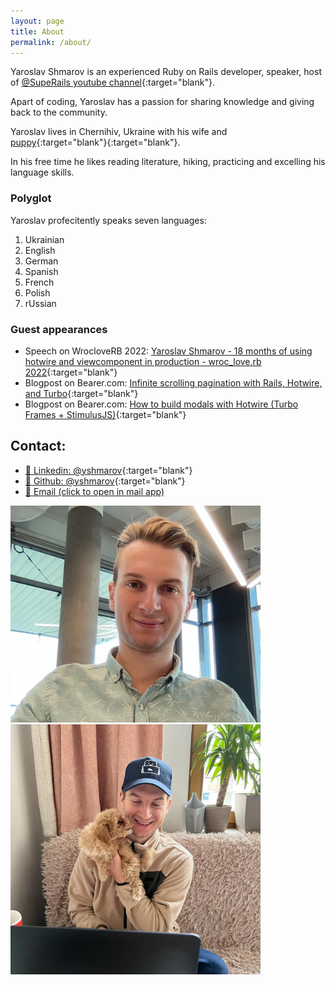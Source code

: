 ```yaml
---
layout: page
title: About
permalink: /about/
---
```


Yaroslav Shmarov is an experienced Ruby on Rails developer, speaker, host of [@SupeRails youtube channel](https://www.youtube.com/@SupeRails){:target="blank"}.

Apart of coding, Yaroslav has a passion for sharing knowledge and giving back to the community.

Yaroslav lives in Chernihiv, Ukraine with his wife and [puppy](https://www.instagram.com/maltipoo_land/){:target="blank"}{:target="blank"}.

In his free time he likes reading literature, hiking, practicing and excelling his language skills. 
### Polyglot

Yaroslav profecitently speaks seven languages:
1. Ukrainian
2. English
3. German
4. Spanish
5. French
6. Polish
7. rUssian

### Guest appearances

* Speech on WrocloveRB 2022: [Yaroslav Shmarov - 18 months of using hotwire and viewcomponent in production - wroc_love.rb 2022](https://www.youtube.com/watch?v=9-btmed9CMw){:target="blank"}
* Blogpost on Bearer.com: [Infinite scrolling pagination with Rails, Hotwire, and Turbo](https://www.bearer.com/blog/infinite-scrolling-pagination-hotwire){:target="blank"}
* Blogpost on Bearer.com: [How to build modals with Hotwire (Turbo Frames + StimulusJS)](https://www.bearer.com/blog/how-to-build-modals-with-hotwire-turbo-frames-stimulusjs){:target="blank"}

## Contact:

* [💬 Linkedin: @yshmarov](https://pl.linkedin.com/in/yshmarov){:target="blank"}
* [💬 Github: @yshmarov](https://github.com/yshmarov/){:target="blank"}
* [💬 Email (click to open in mail app)](mailto:yashm@outlook.com)

<img src="/assets/static-pages/yaro-avatar.png" alt="yaro-avatar" style="max-width:400px;"/>

<img src="/assets/static-pages/yaro-cindy.jpg" alt="yaro-cindy" style="max-width:400px;"/>
